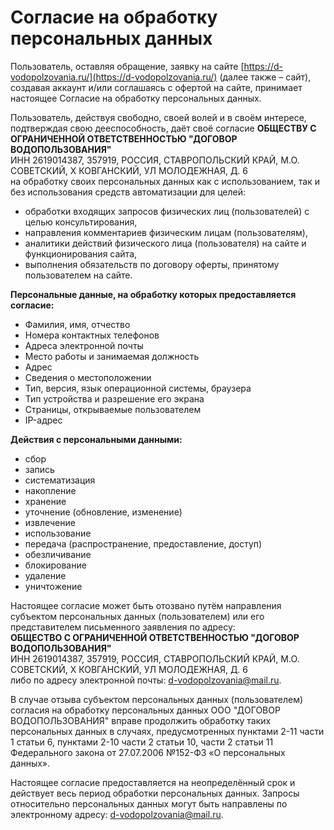 # Согласие на обработку персональных данных

Пользователь, оставляя обращение, заявку на сайте [https://d-vodopolzovania.ru/](https://d-vodopolzovania.ru/) (далее также – сайт), создавая аккаунт и/или соглашаясь с офертой на сайте, принимает настоящее Согласие на обработку персональных данных.

Пользователь, действуя свободно, своей волей и в своём интересе, подтверждая свою дееспособность, даёт своё согласие 
**ОБЩЕСТВУ С ОГРАНИЧЕННОЙ ОТВЕТСТВЕННОСТЬЮ "ДОГОВОР ВОДОПОЛЬЗОВАНИЯ"**  
ИНН 2619014387, 357919, РОССИЯ, СТАВРОПОЛЬСКИЙ КРАЙ, М.О. СОВЕТСКИЙ, Х КОВГАНСКИЙ, УЛ МОЛОДЕЖНАЯ, Д. 6  
на обработку своих персональных данных как с использованием, так и без использования средств автоматизации для целей:
- обработки входящих запросов физических лиц (пользователей) с целью консультирования,
- направления комментариев физическим лицам (пользователям),
- аналитики действий физического лица (пользователя) на сайте и функционирования сайта,
- выполнения обязательств по договору оферты, принятому пользователем на сайте.

**Персональные данные, на обработку которых предоставляется согласие:**
- Фамилия, имя, отчество
- Номера контактных телефонов
- Адреса электронной почты
- Место работы и занимаемая должность
- Адрес
- Сведения о местоположении
- Тип, версия, язык операционной системы, браузера
- Тип устройства и разрешение его экрана
- Страницы, открываемые пользователем
- IP-адрес

**Действия с персональными данными:**
- сбор
- запись
- систематизация
- накопление
- хранение
- уточнение (обновление, изменение)
- извлечение
- использование
- передача (распространение, предоставление, доступ)
- обезличивание
- блокирование
- удаление
- уничтожение

Настоящее согласие может быть отозвано путём направления субъектом персональных данных (пользователем) или его представителем письменного заявления по адресу:  
**ОБЩЕСТВО С ОГРАНИЧЕННОЙ ОТВЕТСТВЕННОСТЬЮ "ДОГОВОР ВОДОПОЛЬЗОВАНИЯ"**  
ИНН 2619014387, 357919, РОССИЯ, СТАВРОПОЛЬСКИЙ КРАЙ, М.О. СОВЕТСКИЙ, Х КОВГАНСКИЙ, УЛ МОЛОДЕЖНАЯ, Д. 6  
либо по адресу электронной почты: [d-vodopolzovania@mail.ru](mailto:d-vodopolzovania@mail.ru).

В случае отзыва субъектом персональных данных (пользователем) согласия на обработку персональных данных ООО "ДОГОВОР ВОДОПОЛЬЗОВАНИЯ" вправе продолжить обработку таких персональных данных в случаях, предусмотренных пунктами 2-11 части 1 статьи 6, пунктами 2-10 части 2 статьи 10, части 2 статьи 11 Федерального закона от 27.07.2006 №152-ФЗ «О персональных данных».

Настоящее согласие предоставляется на неопределённый срок и действует весь период обработки персональных данных. Запросы относительно персональных данных могут быть направлены по электронному адресу: [d-vodopolzovania@mail.ru](mailto:d-vodopolzovania@mail.ru). 